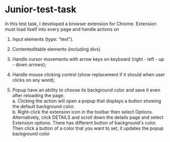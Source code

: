 # Junior-test-task
In this test task, I developed a browser extension for Chrome.
Extension must load itself into every page and handle actions on
1. Input elements (type: “text”).
2. Contenteditable elements (including divs)
3. Handle cursor movements with arrow keys on keyboard (right - left - up - down arrows);
4. Handle mouse clicking control (show replacement if it should when user clicks on any word);

5. Popup have an ability to choose its background color and save it even after reloading the page. <br>
  a. Clicking the action will open a popup that displays a button showing the default background color. <br>
  b. Right-click the extension icon in the toolbar then select Options. Alternatively, click DETAILS and scroll down the details page and select Extension options.
      There has different button of background's color. Then click a button of a color that you want to set, it updates the popup background color
